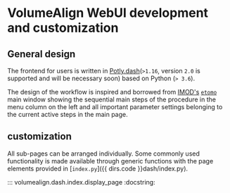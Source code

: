 # VolumeAlign WebUI development and customization


## General design

The frontend for users is written in [Potly.dash](https://dash.plotly.com/)(`>1.16`, version `2.0` is supported and will be necessary soon) based on Python (`> 3.6`).

The design of the workflow is inspired and borrowed from [IMOD's](https://bio3d.colorado.edu/imod/) [`etomo`](https://bio3d.colorado.edu/imod/doc/etomoTutorial.html) main window showing the sequential main steps of the procedure in the menu column on the left and all important parameter settings belonging to the current active steps in the main page.

## customization

All sub-pages can be arranged individually. Some commonly used functionality is made available through generic functions with the page elements provided in [`index.py`]({{ dirs.code }}dash/index.py).



::: volumealign.dash.index.display_page
    :docstring:
